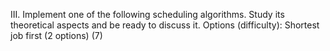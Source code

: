 III. Implement one of the following scheduling algorithms. Study its theoretical aspects and be ready to discuss it. Options (difficulty):
Shortest job first (2 options) (7)
